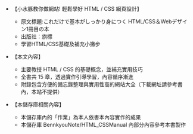 * 【小水豚教你做網站! 輕鬆學好 HTML / CSS 網頁設計】
  * 原文標題:これだけで基本がしっかり身につく HTML/CSS＆Webデザイン1冊目の本
  * 出版社：旗標
  * 學習HTML/CSS基礎及補充小撇步

* 【本文內容】
  * 主要教授 HTML / CSS 的基礎概念，並補充實用技巧
  * 全書共 15 章，透過實作引導學習，內容循序漸進
  * 附錄包含方便的備忘錄整理與實用性高的網站大全（下載網址請參考書內，本站不提供）

* 【本儲存庫相關內容】
  * 本儲存庫內的「作業」為本人依書本內容實作的成果
  * 本儲存庫 BennkyouNote/HTML_CSSManual 內部分內容參考本書製作
